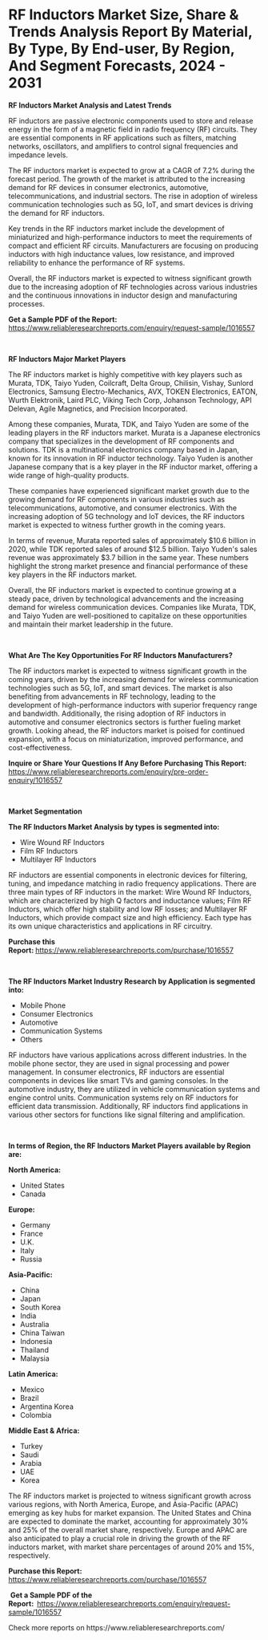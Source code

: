 <p><h1>RF Inductors Market Size, Share & Trends Analysis Report By Material, By Type, By End-user, By Region, And Segment Forecasts, 2024 - 2031</h1></p><p><strong>RF Inductors Market Analysis and Latest Trends</strong></p>
<p><p>RF inductors are passive electronic components used to store and release energy in the form of a magnetic field in radio frequency (RF) circuits. They are essential components in RF applications such as filters, matching networks, oscillators, and amplifiers to control signal frequencies and impedance levels.</p><p>The RF inductors market is expected to grow at a CAGR of 7.2% during the forecast period. The growth of the market is attributed to the increasing demand for RF devices in consumer electronics, automotive, telecommunications, and industrial sectors. The rise in adoption of wireless communication technologies such as 5G, IoT, and smart devices is driving the demand for RF inductors.</p><p>Key trends in the RF inductors market include the development of miniaturized and high-performance inductors to meet the requirements of compact and efficient RF circuits. Manufacturers are focusing on producing inductors with high inductance values, low resistance, and improved reliability to enhance the performance of RF systems.</p><p>Overall, the RF inductors market is expected to witness significant growth due to the increasing adoption of RF technologies across various industries and the continuous innovations in inductor design and manufacturing processes.</p></p>
<p><strong>Get a Sample PDF of the Report:&nbsp;</strong> <a href="https://www.reliableresearchreports.com/enquiry/request-sample/1016557">https://www.reliableresearchreports.com/enquiry/request-sample/1016557</a></p>
<p>&nbsp;</p>
<p><strong>RF Inductors Major Market Players</strong></p>
<p><p>The RF inductors market is highly competitive with key players such as Murata, TDK, Taiyo Yuden, Coilcraft, Delta Group, Chilisin, Vishay, Sunlord Electronics, Samsung Electro-Mechanics, AVX, TOKEN Electronics, EATON, Wurth Elektronik, Laird PLC, Viking Tech Corp, Johanson Technology, API Delevan, Agile Magnetics, and Precision Incorporated. </p><p>Among these companies, Murata, TDK, and Taiyo Yuden are some of the leading players in the RF inductors market. Murata is a Japanese electronics company that specializes in the development of RF components and solutions. TDK is a multinational electronics company based in Japan, known for its innovation in RF inductor technology. Taiyo Yuden is another Japanese company that is a key player in the RF inductor market, offering a wide range of high-quality products.</p><p>These companies have experienced significant market growth due to the growing demand for RF components in various industries such as telecommunications, automotive, and consumer electronics. With the increasing adoption of 5G technology and IoT devices, the RF inductors market is expected to witness further growth in the coming years.</p><p>In terms of revenue, Murata reported sales of approximately $10.6 billion in 2020, while TDK reported sales of around $12.5 billion. Taiyo Yuden's sales revenue was approximately $3.7 billion in the same year. These numbers highlight the strong market presence and financial performance of these key players in the RF inductors market.</p><p>Overall, the RF inductors market is expected to continue growing at a steady pace, driven by technological advancements and the increasing demand for wireless communication devices. Companies like Murata, TDK, and Taiyo Yuden are well-positioned to capitalize on these opportunities and maintain their market leadership in the future.</p></p>
<p>&nbsp;</p>
<p><strong>What Are The Key Opportunities For RF Inductors Manufacturers?</strong></p>
<p><p>The RF inductors market is expected to witness significant growth in the coming years, driven by the increasing demand for wireless communication technologies such as 5G, IoT, and smart devices. The market is also benefiting from advancements in RF technology, leading to the development of high-performance inductors with superior frequency range and bandwidth. Additionally, the rising adoption of RF inductors in automotive and consumer electronics sectors is further fueling market growth. Looking ahead, the RF inductors market is poised for continued expansion, with a focus on miniaturization, improved performance, and cost-effectiveness.</p></p>
<p><strong>Inquire or Share Your Questions If Any Before Purchasing This Report:</strong> <a href="https://www.reliableresearchreports.com/enquiry/pre-order-enquiry/1016557">https://www.reliableresearchreports.com/enquiry/pre-order-enquiry/1016557</a></p>
<p>&nbsp;</p>
<p><strong>Market Segmentation</strong></p>
<p><strong>The RF Inductors Market Analysis by types is segmented into:</strong></p>
<p><ul><li>Wire Wound RF Inductors</li><li>Film RF Inductors</li><li>Multilayer RF Inductors</li></ul></p>
<p><p>RF inductors are essential components in electronic devices for filtering, tuning, and impedance matching in radio frequency applications. There are three main types of RF inductors in the market: Wire Wound RF Inductors, which are characterized by high Q factors and inductance values; Film RF Inductors, which offer high stability and low RF losses; and Multilayer RF Inductors, which provide compact size and high efficiency. Each type has its own unique characteristics and applications in RF circuitry.</p></p>
<p><strong>Purchase this Report:&nbsp;</strong><a href="https://www.reliableresearchreports.com/purchase/1016557">https://www.reliableresearchreports.com/purchase/1016557</a></p>
<p>&nbsp;</p>
<p><strong>The RF Inductors Market Industry Research by Application is segmented into:</strong></p>
<p><ul><li>Mobile Phone</li><li>Consumer Electronics</li><li>Automotive</li><li>Communication Systems</li><li>Others</li></ul></p>
<p><p>RF inductors have various applications across different industries. In the mobile phone sector, they are used in signal processing and power management. In consumer electronics, RF inductors are essential components in devices like smart TVs and gaming consoles. In the automotive industry, they are utilized in vehicle communication systems and engine control units. Communication systems rely on RF inductors for efficient data transmission. Additionally, RF inductors find applications in various other sectors for functions like signal filtering and amplification.</p></p>
<p>&nbsp;</p>
<p><strong>In terms of Region, the RF Inductors Market Players available by Region are:</strong></p>
<p>
    <p> <strong> North America: </strong>
        <ul>
            <li>United States</li>
            <li>Canada</li>
        </ul>
        </p> 
    <p> <strong> Europe: </strong>
        <ul>
            <li>Germany</li>
            <li>France</li>
            <li>U.K.</li>
            <li>Italy</li>
            <li>Russia</li>
        </ul>
        </p> 
    <p> <strong> Asia-Pacific: </strong>
        <ul>
            <li>China</li>
            <li>Japan</li>
            <li>South Korea</li>
            <li>India</li>
            <li>Australia</li>
            <li>China Taiwan</li>
            <li>Indonesia</li>
            <li>Thailand</li>
            <li>Malaysia</li>
        </ul>
        </p> 
    <p> <strong> Latin America: </strong>
        <ul>
            <li>Mexico</li>
            <li>Brazil</li>
            <li>Argentina Korea</li>
            <li>Colombia</li>
        </ul>
        </p> 
    <p> <strong> Middle East & Africa: </strong>
        <ul>
            <li>Turkey</li>
            <li>Saudi</li>
            <li>Arabia</li>
            <li>UAE</li>
            <li>Korea</li>
        </ul>
    </p>
    </p>
<p><p>The RF inductors market is projected to witness significant growth across various regions, with North America, Europe, and Asia-Pacific (APAC) emerging as key hubs for market expansion. The United States and China are expected to dominate the market, accounting for approximately 30% and 25% of the overall market share, respectively. Europe and APAC are also anticipated to play a crucial role in driving the growth of the RF inductors market, with market share percentages of around 20% and 15%, respectively.</p></p>
<p><strong>Purchase this Report: </strong><a href="https://www.reliableresearchreports.com/purchase/1016557">https://www.reliableresearchreports.com/purchase/1016557</a></p>
<p>&nbsp;<strong>Get a Sample PDF of the Report:&nbsp;&nbsp;</strong><a href="https://www.reliableresearchreports.com/enquiry/request-sample/1016557">https://www.reliableresearchreports.com/enquiry/request-sample/1016557</a></p>
<p><strong></strong></p>
<p>Check more reports on https://www.reliableresearchreports.com/</p>